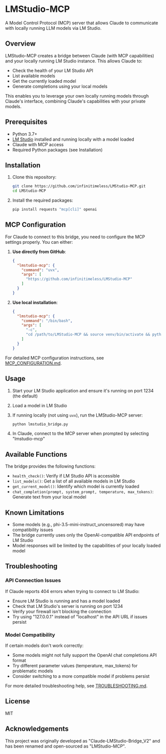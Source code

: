 # LMStudio-MCP

A Model Control Protocol (MCP) server that allows Claude to communicate with locally running LLM models via LM Studio.

## Overview

LMStudio-MCP creates a bridge between Claude (with MCP capabilities) and your locally running LM Studio instance. This allows Claude to:

- Check the health of your LM Studio API
- List available models
- Get the currently loaded model
- Generate completions using your local models

This enables you to leverage your own locally running models through Claude's interface, combining Claude's capabilities with your private models.

## Prerequisites

- Python 3.7+
- [LM Studio](https://lmstudio.ai/) installed and running locally with a model loaded
- Claude with MCP access
- Required Python packages (see Installation)

## Installation

1. Clone this repository:
   ```bash
   git clone https://github.com/infinitimeless/LMStudio-MCP.git
   cd LMStudio-MCP
   ```

2. Install the required packages:
   ```bash
   pip install requests "mcp[cli]" openai
   ```

## MCP Configuration

For Claude to connect to this bridge, you need to configure the MCP settings properly. You can either:

1. **Use directly from GitHub**:
   ```json
   {
     "lmstudio-mcp": {
       "command": "uvx",
       "args": [
         "https://github.com/infinitimeless/LMStudio-MCP"
       ]
     }
   }
   ```

2. **Use local installation**:
   ```json
   {
     "lmstudio-mcp": {
       "command": "/bin/bash",
       "args": [
         "-c",
         "cd /path/to/LMStudio-MCP && source venv/bin/activate && python lmstudio_bridge.py"
       ]
     }
   }
   ```

For detailed MCP configuration instructions, see [MCP_CONFIGURATION.md](MCP_CONFIGURATION.md).

## Usage

1. Start your LM Studio application and ensure it's running on port 1234 (the default)

2. Load a model in LM Studio

3. If running locally (not using `uvx`), run the LMStudio-MCP server:
   ```bash
   python lmstudio_bridge.py
   ```

4. In Claude, connect to the MCP server when prompted by selecting "lmstudio-mcp"

## Available Functions

The bridge provides the following functions:

- `health_check()`: Verify if LM Studio API is accessible
- `list_models()`: Get a list of all available models in LM Studio
- `get_current_model()`: Identify which model is currently loaded
- `chat_completion(prompt, system_prompt, temperature, max_tokens)`: Generate text from your local model

## Known Limitations

- Some models (e.g., phi-3.5-mini-instruct_uncensored) may have compatibility issues
- The bridge currently uses only the OpenAI-compatible API endpoints of LM Studio
- Model responses will be limited by the capabilities of your locally loaded model

## Troubleshooting

### API Connection Issues

If Claude reports 404 errors when trying to connect to LM Studio:
- Ensure LM Studio is running and has a model loaded
- Check that LM Studio's server is running on port 1234
- Verify your firewall isn't blocking the connection
- Try using "127.0.0.1" instead of "localhost" in the API URL if issues persist

### Model Compatibility

If certain models don't work correctly:
- Some models might not fully support the OpenAI chat completions API format
- Try different parameter values (temperature, max_tokens) for problematic models
- Consider switching to a more compatible model if problems persist

For more detailed troubleshooting help, see [TROUBLESHOOTING.md](TROUBLESHOOTING.md).

## License

MIT

## Acknowledgements

This project was originally developed as "Claude-LMStudio-Bridge_V2" and has been renamed and open-sourced as "LMStudio-MCP".
